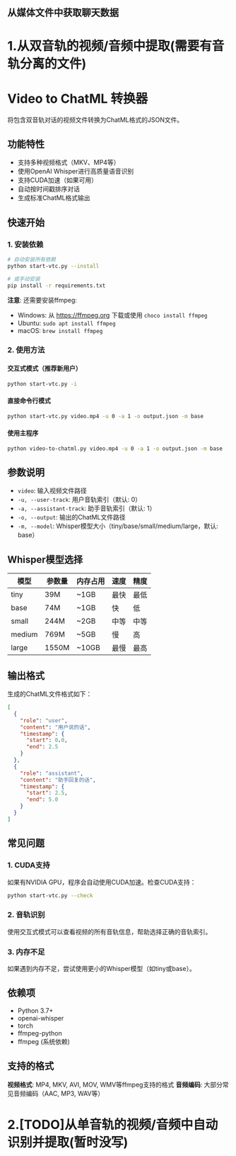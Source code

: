 ## 从媒体文件中获取聊天数据

# 1.从双音轨的视频/音频中提取(需要有音轨分离的文件)

# Video to ChatML 转换器

将包含双音轨对话的视频文件转换为ChatML格式的JSON文件。

## 功能特性

- 支持多种视频格式（MKV、MP4等）
- 使用OpenAI Whisper进行高质量语音识别
- 支持CUDA加速（如果可用）
- 自动按时间戳排序对话
- 生成标准ChatML格式输出

## 快速开始

### 1. 安装依赖

```bash
# 自动安装所有依赖
python start-vtc.py --install

# 或手动安装
pip install -r requirements.txt
```

**注意**: 还需要安装ffmpeg:
- Windows: 从 https://ffmpeg.org 下载或使用 `choco install ffmpeg`
- Ubuntu: `sudo apt install ffmpeg`
- macOS: `brew install ffmpeg`

### 2. 使用方法

#### 交互式模式（推荐新用户）
```bash
python start-vtc.py -i
```

#### 直接命令行模式
```bash
python start-vtc.py video.mp4 -u 0 -a 1 -o output.json -m base
```

#### 使用主程序
```bash
python video-to-chatml.py video.mp4 -u 0 -a 1 -o output.json -m base
```

## 参数说明

- `video`: 输入视频文件路径
- `-u, --user-track`: 用户音轨索引（默认: 0）
- `-a, --assistant-track`: 助手音轨索引（默认: 1）
- `-o, --output`: 输出的ChatML文件路径
- `-m, --model`: Whisper模型大小（tiny/base/small/medium/large，默认: base）

## Whisper模型选择

| 模型 | 参数量 | 内存占用 | 速度 | 精度 |
|------|--------|----------|------|------|
| tiny | 39M | ~1GB | 最快 | 最低 |
| base | 74M | ~1GB | 快 | 低 |
| small | 244M | ~2GB | 中等 | 中等 |
| medium | 769M | ~5GB | 慢 | 高 |
| large | 1550M | ~10GB | 最慢 | 最高 |

## 输出格式

生成的ChatML文件格式如下：

```json
[
  {
    "role": "user",
    "content": "用户说的话",
    "timestamp": {
      "start": 0.0,
      "end": 2.5
    }
  },
  {
    "role": "assistant", 
    "content": "助手回复的话",
    "timestamp": {
      "start": 2.5,
      "end": 5.0
    }
  }
]
```

## 常见问题

### 1. CUDA支持
如果有NVIDIA GPU，程序会自动使用CUDA加速。检查CUDA支持：
```bash
python start-vtc.py --check
```

### 2. 音轨识别
使用交互式模式可以查看视频的所有音轨信息，帮助选择正确的音轨索引。

### 3. 内存不足
如果遇到内存不足，尝试使用更小的Whisper模型（如tiny或base）。

## 依赖项

- Python 3.7+
- openai-whisper
- torch
- ffmpeg-python
- ffmpeg (系统依赖)

## 支持的格式

**视频格式**: MP4, MKV, AVI, MOV, WMV等ffmpeg支持的格式
**音频编码**: 大部分常见音频编码（AAC, MP3, WAV等）

# 2.[TODO]从单音轨的视频/音频中自动识别并提取(暂时没写)
